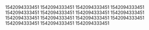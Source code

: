 1542094333451
1542094333451
1542094333451
1542094333451
1542094333451
1542094333451
1542094333451
1542094333451
1542094333451
1542094333451
1542094333451
1542094333451
1542094333451
1542094333451
1542094333451
